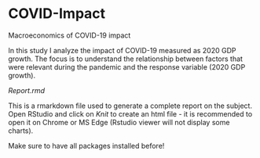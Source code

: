 # COVID-Impact
Macroeconomics of COVID-19 impact

In this study I analyze the impact of COVID-19 measured as 2020 GDP growth. The focus is to understand the relationship between factors that were relevant during the pandemic and the response variable (2020 GDP growth).

<em> Report.rmd </em>

This is a rmarkdown file used to generate a complete report on the subject. Open RStudio and click on <em> Knit </em> to create an html file - it is recommended to open it on Chrome or MS Edge (Rstudio viewer will not display some charts).

Make sure to have all packages installed before!
